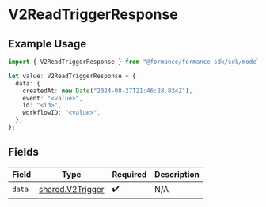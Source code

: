# V2ReadTriggerResponse

## Example Usage

```typescript
import { V2ReadTriggerResponse } from "@formance/formance-sdk/sdk/models/shared";

let value: V2ReadTriggerResponse = {
  data: {
    createdAt: new Date("2024-08-27T21:46:28.824Z"),
    event: "<value>",
    id: "<id>",
    workflowID: "<value>",
  },
};
```

## Fields

| Field                                                       | Type                                                        | Required                                                    | Description                                                 |
| ----------------------------------------------------------- | ----------------------------------------------------------- | ----------------------------------------------------------- | ----------------------------------------------------------- |
| `data`                                                      | [shared.V2Trigger](../../../sdk/models/shared/v2trigger.md) | :heavy_check_mark:                                          | N/A                                                         |